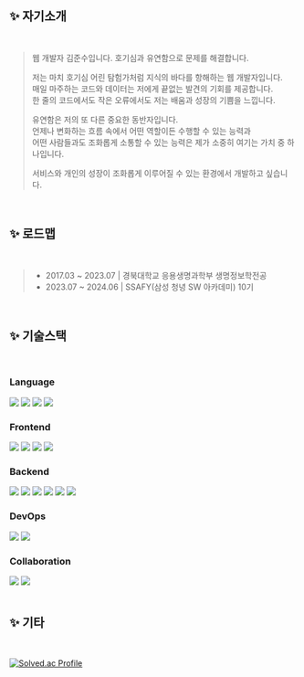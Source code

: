 ## ✨ 자기소개

<br>

> 웹 개발자 김준수입니다.
> 호기심과 유연함으로 문제를 해결합니다.
>
> 저는 마치 호기심 어린 탐험가처럼 지식의 바다를 항해하는 웹 개발자입니다.  
> 매일 마주하는 코드와 데이터는 저에게 끝없는 발견의 기회를 제공합니다.  
> 한 줄의 코드에서도 작은 오류에서도 저는 배움과 성장의 기쁨을 느낍니다.  
>
> 유연함은 저의 또 다른 중요한 동반자입니다.  
> 언제나 변화하는 흐름 속에서 어떤 역할이든 수행할 수 있는 능력과  
> 어떤 사람들과도 조화롭게 소통할 수 있는 능력은 제가 소중히 여기는 가치 중 하나입니다.  
>
> 서비스와 개인의 성장이 조화롭게 이루어질 수 있는 환경에서 개발하고 싶습니다.

<br>

## ✨ 로드맵

<br>

> - 2017.03 ~ 2023.07 | 경북대학교 응용생명과학부 생명정보학전공
> - 2023.07 ~ 2024.06 | SSAFY(삼성 청녕 SW 아카데미) 10기

<br>

## ✨ 기술스택

<br>

### Language

<div>
<img src="https://img.shields.io/badge/javascript-F7DF1E?style=for-the-badge&logo=javascript&logoColor=black">
<img src="https://img.shields.io/badge/java-007396?style=for-the-badge&logo=java&logoColor=white"> 
<!-- <img src="https://img.shields.io/badge/c++-00599C?style=for-the-badge&logo=c%2B%2B&logoColor=white"> -->
<img src="https://img.shields.io/badge/python-3776AB?style=for-the-badge&logo=python&logoColor=white"> 
<img src="https://img.shields.io/badge/linux-FCC624?style=for-the-badge&logo=linux&logoColor=black">
</div>

### Frontend

<div>
<!-- <img src="https://img.shields.io/badge/html5-E34F26?style=for-the-badge&logo=html5&logoColor=white"> -->
<!-- <img src="https://img.shields.io/badge/css-1572B6?style=for-the-badge&logo=css3&logoColor=white"> -->
<img src="https://img.shields.io/badge/react-61DAFB?style=for-the-badge&logo=react&logoColor=black">
<img src="https://img.shields.io/badge/vue.js-4FC08D?style=for-the-badge&logo=vue.js&logoColor=white">
<img src="https://img.shields.io/badge/Next-black?style=for-the-badge&logo=next.js&logoColor=white">
<img src="https://img.shields.io/badge/react_native-%2320232a.svg?style=for-the-badge&logo=react&logoColor=%2361DAFB"> 
</div>


### Backend

<div>
<img src="https://img.shields.io/badge/springboot-6DB33F?style=for-the-badge&logo=springboot&logoColor=white">
<img src="https://img.shields.io/badge/django-092E20?style=for-the-badge&logo=django&logoColor=white">
<img src="https://img.shields.io/badge/node.js-339933?style=for-the-badge&logo=Node.js&logoColor=white">
<img src="https://img.shields.io/badge/express-000000?style=for-the-badge&logo=express&logoColor=white">
<!-- <img src="https://img.shields.io/badge/spring-6DB33F?style=for-the-badge&logo=spring&logoColor=white"> -->
<!-- <img src="https://img.shields.io/badge/sqlite-%2307405e.svg?style=for-the-badge&logo=sqlite&logoColor=white"> -->
<img src="https://img.shields.io/badge/mysql-4479A1?style=for-the-badge&logo=mysql&logoColor=white">
<img src="https://img.shields.io/badge/mongoDB-47A248?style=for-the-badge&logo=MongoDB&logoColor=white">
</div>


### DevOps

<div>
<img src="https://img.shields.io/badge/firebase-FFCA28?style=for-the-badge&logo=firebase&logoColor=white">
<img src="https://img.shields.io/badge/amazonaws-232F3E?style=for-the-badge&logo=amazonaws&logoColor=white">
</div>


### Collaboration

<div>
<img src="https://img.shields.io/badge/git-F05032?style=for-the-badge&logo=git&logoColor=white">
<img src="https://img.shields.io/badge/figma-%23F24E1E.svg?style=for-the-badge&logo=figma&logoColor=white">
</div>

<br>

## ✨ 기타

<br>

<div>

[![Solved.ac Profile](http://mazassumnida.wtf/api/v2/generate_badge?boj=kia546)](https://solved.ac/kia546/)
<!-- [![Anurag's GitHub stats](https://github-readme-stats.vercel.app/api?username=JnSia)](https://github.com/anuraghazra/github-readme-stats) -->

</div>

<!--

Here are some ideas to get you started:

- 🔭 I’m currently working on ...
- 🌱 SSAFY 10기 교육중!
- 👯 I’m looking to collaborate on ...
- 🤔 I’m looking for help with ...
- 💬 Ask me about ...
- 📫 How to reach me: ...
- 😄 Pronouns: ...
- ⚡ Fun fact: ...
-->
